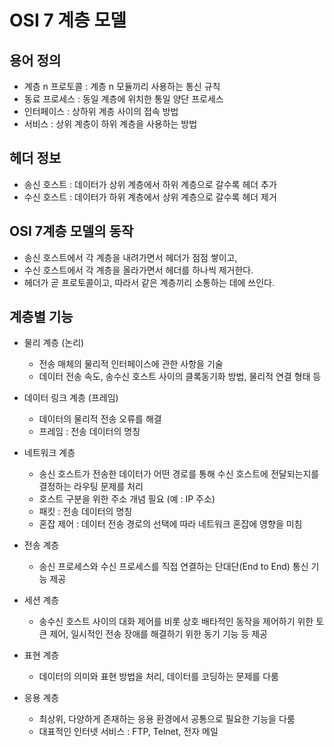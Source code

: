 # OSI 7 계층 모델


## 용어 정의
  * 계층 n 프로토콜 : 계층 n 모듈끼리 사용하는 통신 규칙
  * 동료 프로세스 : 동일 계층에 위치한 통일 양단 프로세스
  * 인터페이스 : 상하위 계층 사이의 접속 방법
  * 서비스 : 상위 계층이 하위 계층을 사용하는 방법

## 헤더 정보
  * 송신 호스트 : 데이터가 상위 계층에서 하위 계층으로 갈수록 헤더 추가
  * 수신 호스트 : 데이터가 하위 계층에서 상위 계층으로 갈수록 헤더 제거

## OSI 7계층 모델의 동작
  * 송신 호스트에서 각 계층을 내려가면서 헤더가 점점 쌓이고,
  * 수신 호스트에서 각 계층을 올라가면서 헤더를 하나씩 제거한다.
  * 헤더가 곧 프로토콜이고, 따라서 같은 계층끼리 소통하는 데에 쓰인다.

## 계층별 기능
  * 물리 계층 (논리)
    *  전송 매체의 물리적 인터페이스에 관한 사항을 기술
    *  데이터 전송 속도, 송수신 호스트 사이의 클록동기화 방법, 물리적 연결 형태 등

  * 데이터 링크 계층 (프레임)
    * 데이터의 물리적 전송 오류를 해결
    * 프레임 : 전송 데이터의 명칭

  * 네트워크 계층
    * 송신 호스트가 전송한 데이터가 어떤 경로를 통해 수신 호스트에 전달되는지를 결정하는 라우팅 문제를 처리
    * 호스트 구분을 위한 주소 개념 필요 (예 : IP 주소)
    * 패킷 : 전송 데이터의 명칭
    * 혼잡 제어 : 데이터 전송 경로의 선택에 따라 네트워크 혼잡에 영향을 미침 

  * 전송 계층
    * 송신 프로세스와 수신 프로세스를 직접 연결하는 단대단(End to End) 통신 기능 제공 

  * 세션 계층
    * 송수신 호스트 사이의 대화 제어를 비롯 상호 배타적인 동작을 제어하기 위한 토큰 제어, 일시적인 전송 장애를 해결하기 위한 동기 기능 등 제공

  * 표현 계층
    * 데이터의 의미와 표현 방법을 처리, 데이터를 코딩하는 문제를 다룸

  * 응용 계층
    * 최상위, 다양하게 존재하는 응용 환경에서 공통으로 필요한 기능을 다룸
    * 대표적인 인터넷 서비스 : FTP, Telnet, 전자 메일   
